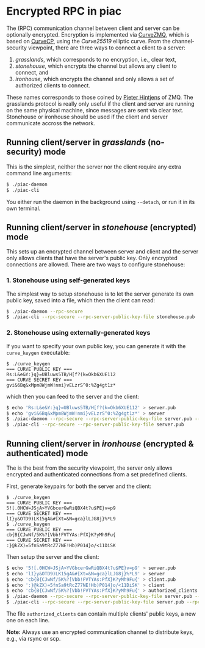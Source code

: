 # Encrypted RPC in piac

The (RPC) communication channel between client and server can be optionally
encrypted. Encryption is implemented via [CurveZMQ](http://curvezmq.org), which
is based on [CurveCP](https://curvecp.org/), using the _Curve25519_ elliptic
curve. From the channel-security viewpoint, there are three ways to connect a
client to a server:

1. _grasslands_, which corresponds to no encryption, i.e., clear text,
2. _stonehouse_, which encrypts the channel but allows any client to connect,
   and
3. _ironhouse_, which encrypts the channel and only allows a set of
   authorized clients to connect.

These names corresponds to those coined by [Pieter
Hintjens](http://hintjens.com/blog:49) of ZMQ. The grasslands protocol is
really only useful if the client and server are running on the same physical
machine, since messages are sent via clear text. Stonehouse or ironhouse should
be used if the client and server communicate accross the network.

## Running client/server in _grasslands_ (no-security) mode

This is the simplest, neither the server nor the client require any extra
command line arguments:
```sh
$ ./piac-daemon
$ ./piac-cli
```

You either run the daemon in the background using `--detach`, or run it in its
own terminal.

## Running client/server in _stonehouse_ (encrypted) mode

This sets up an encrypted channel between server and client and the server only
allows clients that have the server's public key. Only encrypted connections
are allowed. There are two ways to configure stonehouse:

### 1. Stonehouse using self-generated keys
The simplest way to setup stonehouse is to let the server generate its own
public key, saved into a file, which then the client can read:

```sh
$ ./piac-daemon --rpc-secure
$ ./piac-cli --rpc-secure --rpc-server-public-key-file stonehouse.pub
```

### 2. Stonehouse using externally-generated keys
If you want to specify your own public key, you can generate it with the
`curve_keygen` executable:
```
$ ./curve_keygen 
=== CURVE PUBLIC KEY ===
Rs:L&e&Y:}q}=UBluws5TB/H[f?(k=Okb6XUE112
=== CURVE SECRET KEY ===
gvi&6Bq&xMpm8WjmW!nmi}vELzrS^0:%Zg4gt1z*
```
which then you can feed to the server and the client:
```sh
$ echo 'Rs:L&e&Y:}q}=UBluws5TB/H[f?(k=Okb6XUE112' > server.pub
$ echo 'gvi&6Bq&xMpm8WjmW!nmi}vELzrS^0:%Zg4gt1z*' > server
$ ./piac-daemon --rpc-secure --rpc-server-public-key-file server.pub --rpc-server-secret-key-file server
$ ./piac-cli --rpc-secure --rpc-server-public-key-file server.pub
```

## Running client/server in _ironhouse_ (encrypted & authenticated) mode

The is the best from the security viewpoint, the server only allows encrypted
and authenticated connections from a set predefined clients.

First, generate keypairs for both the server and the client:
```
$ ./curve_keygen 
=== CURVE PUBLIC KEY ===
5![.0HCW=JSjA>YVGbcerGwRiQBX4t?u$PE}v=p9
=== CURVE SECRET KEY ===
lI}y&OTD9)LK15gA&#[Xt=&N=gca}lLJG8j}%*L9
$ ./curve_keygen
=== CURVE PUBLIC KEY ===
cb{B{CJwNf/5K%?[Vbb!FVTYAs:PfX}K?yMh9Fu{
=== CURVE SECRET KEY ===
:}@kZX)=5fnSa9tRcZ77NE!Hb)P014}o/<11DiSK
```
Then setup the server and the client:
```sh
$ echo '5![.0HCW=JSjA>YVGbcerGwRiQBX4t?u$PE}v=p9' > server.pub
$ echo 'lI}y&OTD9)LK15gA&#[Xt=&N=gca}lLJG8j}%*L9' > server
$ echo 'cb{B{CJwNf/5K%?[Vbb!FVTYAs:PfX}K?yMh9Fu{' > client.pub
$ echo ':}@kZX)=5fnSa9tRcZ77NE!Hb)P014}o/<11DiSK' > client
$ echo 'cb{B{CJwNf/5K%?[Vbb!FVTYAs:PfX}K?yMh9Fu{' > authorized_clients
$ ./piac-daemon --rpc-secure --rpc-server-public-key-file server.pub --rpc-server-secret-key-file server --rpc-authorized-clients-file authorized_clients
$ ./piac-cli --rpc-secure --rpc-server-public-key-file server.pub --rpc-client-public-key-file client.pub --rpc-client-secret-key-file client
```
The file `authorized_clients` can contain multiple clients' public keys, a new
one on each line.

__Note:__ Always use an encrypted communication channel to distribute keys,
e.g., via rsync or scp.
